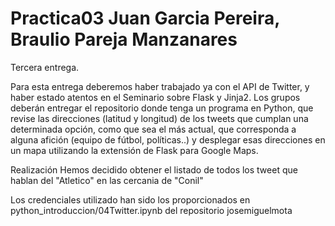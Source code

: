 # Practica03 Juan Garcia Pereira, Braulio Pareja Manzanares

Tercera entrega.

Para esta entrega deberemos haber trabajado ya con el API de Twitter, 
y haber estado atentos en el Seminario sobre Flask y Jinja2​. 
Los grupos deberán entregar el repositorio donde tenga un programa en Python, 
que revise las direcciones (latitud y longitud) de los tweets que cumplan una determinada opción, 
como que sea el más actual, que corresponda a alguna afición (equipo de fútbol, políticas..) 
y desplegar esas direcciones en un mapa utilizando la extensión de Flask ​para Google Maps.

Realización
Hemos decidido obtener el listado de todos los tweet que hablan del "Atletico" en las cercania de "Conil"

Los credenciales utilizado han sido los proporcionados en python_introduccion/04Twitter.ipynb del repositorio josemiguelmota
